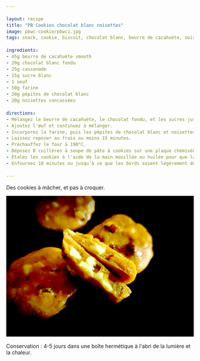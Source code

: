 ```yaml
---

layout: recipe
title: "PB Cookies chocolat blanc noisettes"
image: pbwc-cookie/pbwc1.jpg
tags: snack, cookie, biscuit, chocolat blanc, beurre de cacahuète, noisette

ingredients:
- 45g beurre de cacahuète smooth
- 20g chocolat blanc fondu
- 25g cassonade
- 15g sucre blanc
- 1 oeuf
- 50g farine
- 20g pépites de chocolat blanc
- 20g noisettes concassées

directions:
- Mélangez le beurre de cacahuète, le chocolat fondu, et les sucres jusqu'à l'obtention d'une pâte parfaitement lisse.
- Ajoutez l'œuf et continuez à mélanger. 
- Incorporez la farine, puis les pépites de chocolat blanc et noisettes concassées. 
- Laissez reposer au frais au moins 15 minutes. 
- Préchauffez le four à 190°C. 
- Déposez 8 cuillères à soupe de pâte à cookies sur une plaque chemisée de papier ou d'un tapis de cuisson. 
- Étalez les cookies à l'aide de la main mouillée ou huilée pour que la pâte ne colle pas. 
- Enfournez 10 minutes ou jusqu’à ce que les bords soient légèrement dorés.

---
```


Des cookies à mâcher, et pas à croquer.

![Chunks de chocolat blanc et noisettes pour le croc, beurre de cacahuète pour la mâche](../images/pbwc-cookie/pbwc2.jpg)

Conservation&nbsp;: 4-5 jours dans une boîte hermétique à l'abri de la lumière et la chaleur.